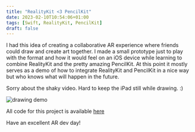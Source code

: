 ```yaml
---
title: "RealityKit <3 PencilKit"
date: 2023-02-10T10:54:06+01:00
tags: [Swift, RealityKit, PencilKit]
draft: false
---
```

I had this idea of creating a collaborative AR experience where friends could draw and create art together. I made a small prototype just to play with the format and how it would feel on an iOS device while learning to combine RealityKit and the pretty amazing PencilKit. At this point it mostly serves as a demo of how to integrate RealityKit and PencilKit in a nice way but who knows what will happen in the future.

Sorry about the shaky video. Hard to keep the iPad still while drawing. :)

![drawing demo](/pencilkit.gif)

All code for this project is available [here](https://github.com/deurell/Notepad)

Have an excellent AR dev day!
